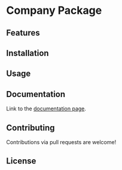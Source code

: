 # Company Package

<description of the package>

## Features

<description of the features>

## Installation

<description of the installation>

## Usage

<baseline example of usage>

## Documentation

Link to the [documentation page](https://your-readthedocs-url-here).

## Contributing

Contributions via pull requests are welcome!

## License

<description of the license>